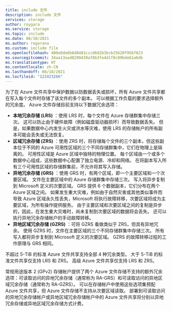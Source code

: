 ```yaml
---
title: include 文件
description: include 文件
services: storage
author: roygara
ms.service: storage
ms.topic: include
ms.date: 08/18/2021
ms.author: rogarana
ms.custom: include file
ms.openlocfilehash: 400e8de6b8d8481cccd6d2b3bcb25620f956f823
ms.sourcegitcommit: 34aa13ead8299439af8b3fe4d1f0c89bde61a6db
ms.translationtype: HT
ms.contentlocale: zh-CN
ms.lasthandoff: 08/18/2021
ms.locfileid: "122423266"
---
```

为了在 Azure 文件共享中保护数据以防数据丢失或损坏，所有 Azure 文件共享都在写入每个文件时存储了该文件的多个副本。 可以根据工作负载的要求选择额外的冗余度。 Azure 文件存储目前支持以下数据冗余选项：

- **本地冗余存储 (LRS)** ：使用 LRS 时，每个文件在 Azure 存储群集中存储三次。 这可以防止由于硬件故障（例如磁盘驱动器损坏）而导致数据丢失。 但是，如果数据中心内发生火灾或洪水等灾难，使用 LRS 的存储帐户的所有副本可能会丢失或无法恢复。
- **区域冗余存储 (ZRS)** ：使用 ZRS 时，将存储每个文件的三个副本，但这些副本位于不同的 Azure 可用性区域的三个不同存储群集中，它们在物理上是隔离的。 可用性区域是 Azure 区域中独特的物理位置。 每个区域由一个或多个数据中心组成，这些数据中心配置了独立电源、冷却和网络。 在将副本写入所有三个可用性区域的存储群集前，不允许将其写入存储。 
- **异地冗余存储 (GRS)** ：使用 GRS 时，有两个区域，即一个主要区域和一个次要区域。 文件在主要区域中的 Azure 存储群集中存储三次。 写入将异步复制到 Microsoft 定义的次要区域。 GRS 提供 6 个数据副本，它们分布在两个 Azure 区域之间。 如果发生重大灾难，例如由于自然灾害或其他类似事件而导致 Azure 区域永久性丢失，Microsoft 将执行故障转移，次要区域将成为主要区域，为所有操作提供服务。 由于主要区域和次要区域之间的复制是异步的，因此，在发生重大灾难时，尚未复制到次要区域的数据将会丢失。 还可以执行异地冗余存储帐户的手动故障转移。
- **异地区域冗余存储 (GZRS)** ：可将 GZRS 看做类似于 ZRS，但具有异地冗余。 使用 GZRS 时，文件在主要区域的三个不同存储群集中存储三次。 所有写入都将异步复制到 Microsoft 定义的次要区域。 GZRS 的故障转移过程的工作原理与 GRS 相同。

不超过 5-TiB 的标准 Azure 文件共享支持全部 4 种冗余类型。 大于 5-TiB 的标准文件共享仅支持 LRS 和 ZRS。 高级 Azure 文件共享仅支持 LRS 和 ZRS。

常规用途版本 2 (GPv2) 存储帐户提供了两个 Azure 文件存储不支持的额外冗余选项：可读取访问的异地冗余存储（通常称为 RA-GRS）和可读取访问的异地区域冗余存储（通常称为 RA-GZRS）。 可以在存储帐户中使用这些选项集预配 Azure 文件共享，但 Azure 文件存储不支持从次要区域读取。 部署到可读取访问的异地冗余存储帐户或异地区域冗余存储帐户中的 Azure 文件共享将分别以异地冗余存储或异地区域冗余存储方式计费。